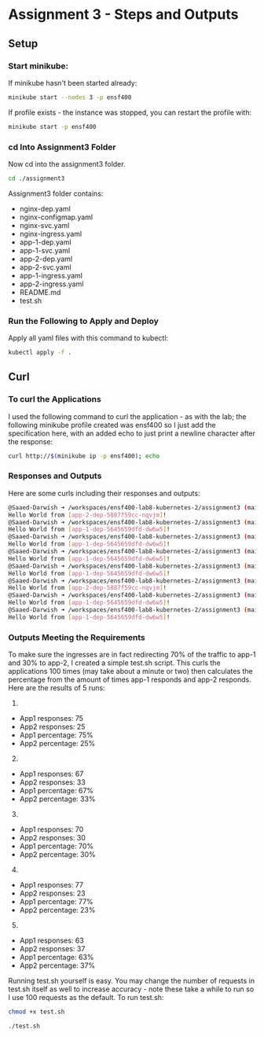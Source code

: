 # Assignment 3 - Steps and Outputs

## Setup

### Start minikube:

If minikube hasn't been started already:

```bash
minikube start --nodes 3 -p ensf400
```
If profile exists - the instance was stopped, you can restart the profile with:

```bash
minikube start -p ensf400
```

### cd Into Assignment3 Folder

Now cd into the assignment3 folder.

```bash
cd ./assignment3
```

Assignment3 folder contains:
- nginx-dep.yaml
- nginx-configmap.yaml
- nginx-svc.yaml
- nginx-ingress.yaml
- app-1-dep.yaml
- app-1-svc.yaml
- app-2-dep.yaml
- app-2-svc.yaml
- app-1-ingress.yaml
- app-2-ingress.yaml
- README.md
- test.sh

### Run the Following to Apply and Deploy

Apply all yaml files with this command to kubectl:
```bash
kubectl apply -f .
```

## Curl

### To curl the Applications

I used the following command to curl the application - as with the lab; the following minikube profile created was ensf400 so I just add the specification here, with an added echo to just print a newline character after the response:
```bash
curl http://$(minikube ip -p ensf400); echo
```

### Responses and Outputs

Here are some curls including their responses and outputs:
```bash
@Saaed-Darwish ➜ /workspaces/ensf400-lab8-kubernetes-2/assignment3 (main) $ curl http://$(minikube ip -p ensf400); echo
Hello World from [app-2-dep-5887f59cc-nqvjm]!
@Saaed-Darwish ➜ /workspaces/ensf400-lab8-kubernetes-2/assignment3 (main) $ curl http://$(minikube ip -p ensf400); echo
Hello World from [app-1-dep-5645659dfd-dw6w5]!
@Saaed-Darwish ➜ /workspaces/ensf400-lab8-kubernetes-2/assignment3 (main) $ curl http://$(minikube ip -p ensf400); echo
Hello World from [app-1-dep-5645659dfd-dw6w5]!
@Saaed-Darwish ➜ /workspaces/ensf400-lab8-kubernetes-2/assignment3 (main) $ curl http://$(minikube ip -p ensf400); echo
Hello World from [app-1-dep-5645659dfd-dw6w5]!
@Saaed-Darwish ➜ /workspaces/ensf400-lab8-kubernetes-2/assignment3 (main) $ curl http://$(minikube ip -p ensf400); echo
Hello World from [app-1-dep-5645659dfd-dw6w5]!
@Saaed-Darwish ➜ /workspaces/ensf400-lab8-kubernetes-2/assignment3 (main) $ curl http://$(minikube ip -p ensf400); echo
Hello World from [app-2-dep-5887f59cc-nqvjm]!
@Saaed-Darwish ➜ /workspaces/ensf400-lab8-kubernetes-2/assignment3 (main) $ curl http://$(minikube ip -p ensf400); echo
Hello World from [app-1-dep-5645659dfd-dw6w5]!
@Saaed-Darwish ➜ /workspaces/ensf400-lab8-kubernetes-2/assignment3 (main) $ curl http://$(minikube ip -p ensf400); echo
Hello World from [app-1-dep-5645659dfd-dw6w5]!
```

### Outputs Meeting the Requirements

To make sure the ingresses are in fact redirecting 70% of the traffic to app-1 and 30% to app-2, I created a simple test.sh script. This curls the applications 100 times (may take about a minute or two) then calculates the percentage from the amount of times app-1 responds and app-2 responds. Here are the results of 5 runs:

1. 
- App1 responses: 75
- App2 responses: 25
- App1 percentage: 75%
- App2 percentage: 25%

2.
- App1 responses: 67
- App2 responses: 33
- App1 percentage: 67%
- App2 percentage: 33%

3.
- App1 responses: 70
- App2 responses: 30
- App1 percentage: 70%
- App2 percentage: 30%

4.
- App1 responses: 77
- App2 responses: 23
- App1 percentage: 77%
- App2 percentage: 23%

5.
- App1 responses: 63
- App2 responses: 37
- App1 percentage: 63%
- App2 percentage: 37%

Running test.sh yourself is easy. You may change the number of requests in test.sh itself as well to increase accuracy - note these take a while to run so I use 100 requests as the default. To run test.sh:
```bash
chmod +x test.sh
```
```bash
./test.sh
```